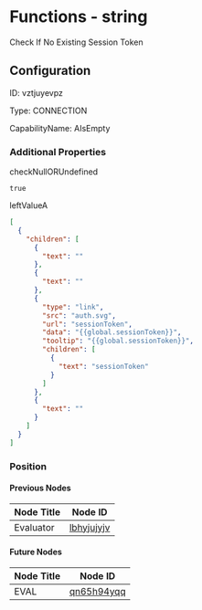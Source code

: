 # Functions - string 
Check If No Existing Session Token
## Configuration
ID:  vztjuyevpz

Type: CONNECTION 

CapabilityName: AIsEmpty






### Additional Properties
checkNullORUndefined
```bool 
true
```


leftValueA
```json 
[
  {
    "children": [
      {
        "text": ""
      },
      {
        "text": ""
      },
      {
        "type": "link",
        "src": "auth.svg",
        "url": "sessionToken",
        "data": "{{global.sessionToken}}",
        "tooltip": "{{global.sessionToken}}",
        "children": [
          {
            "text": "sessionToken"
          }
        ]
      },
      {
        "text": ""
      }
    ]
  }
]
```





### Position

#### Previous Nodes
| Node Title | Node ID |
| :------------- | ------------ |
| Evaluator | [lbhyjujyjv](./lbhyjujyjv.md) | 
 
 #### Future Nodes
| Node Title | Node ID |
| :------------- | ------------ |
| EVAL |[qn65h94yqq](./qn65h94yqq.md) | 